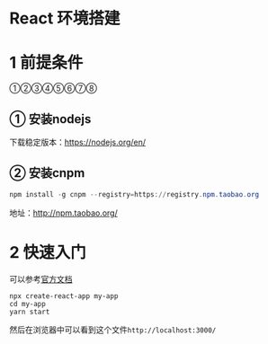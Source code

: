 # React 环境搭建





# 1 前提条件

①②③④⑤⑥⑦⑧



## ① 安装nodejs

下载稳定版本：https://nodejs.org/en/



## ② 安装cnpm

```powershell
npm install -g cnpm --registry=https://registry.npm.taobao.org
```

地址：http://npm.taobao.org/



# 2 快速入门

可以参考[官方文档](https://reactjs.org/docs/create-a-new-react-app.html)



```
npx create-react-app my-app
cd my-app
yarn start
```



然后在浏览器中可以看到这个文件`http://localhost:3000/`

